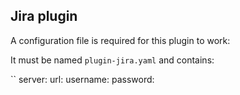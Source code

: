 ## Jira plugin

A configuration file is required for this plugin to work:

It must be named `plugin-jira.yaml` and contains:

``
server:
  url: <jira base url>
  username: <username>
  password: <password>
```
